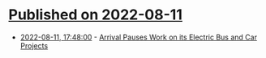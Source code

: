 # [Published on 2022-08-11](index.md)

* [2022-08-11, 17:48:00](https://soylentnews.org/article.pl?sid=22/08/10/2331231&from=rss) - [Arrival Pauses Work on its Electric Bus and Car Projects](https://soylentnews.org/article.pl?sid=22/08/10/2331231&from=rss)
